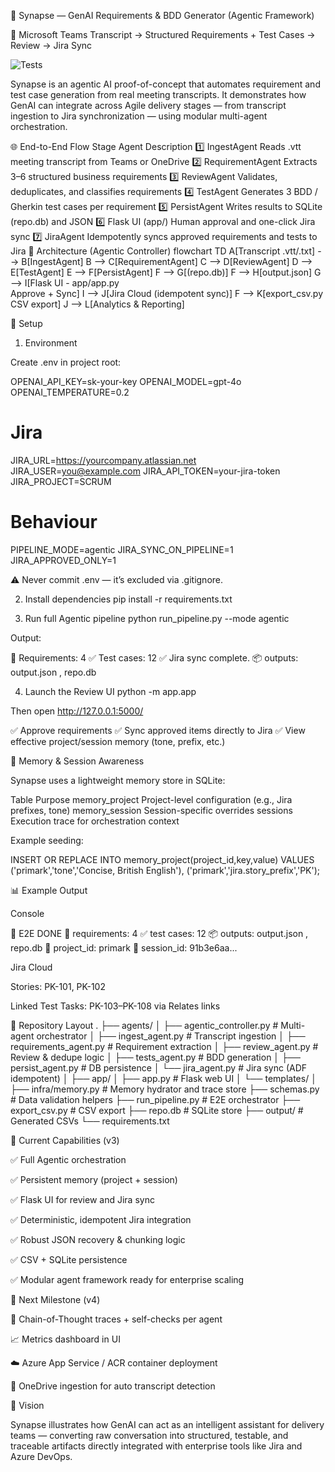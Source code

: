 🤖 Synapse — GenAI Requirements & BDD Generator (Agentic Framework)

🧠 Microsoft Teams Transcript → Structured Requirements + Test Cases → Review → Jira Sync

![Tests](https://github.com/lucianRME/genai-meetingtojira/actions/workflows/tests.yml/badge.svg)

Synapse is an agentic AI proof-of-concept that automates requirement and test case generation from real meeting transcripts.
It demonstrates how GenAI can integrate across Agile delivery stages — from transcript ingestion to Jira synchronization — using modular multi-agent orchestration.

🌐 End-to-End Flow
Stage	Agent	Description
1️⃣	IngestAgent	Reads .vtt meeting transcript from Teams or OneDrive
2️⃣	RequirementAgent	Extracts 3–6 structured business requirements
3️⃣	ReviewAgent	Validates, deduplicates, and classifies requirements
4️⃣	TestAgent	Generates 3 BDD / Gherkin test cases per requirement
5️⃣	PersistAgent	Writes results to SQLite (repo.db) and JSON
6️⃣	Flask UI (app/)	Human approval and one-click Jira sync
7️⃣	JiraAgent	Idempotently syncs approved requirements and tests to Jira
🧱 Architecture (Agentic Controller)
flowchart TD
    A[Transcript .vtt/.txt] --> B[IngestAgent]
    B --> C[RequirementAgent]
    C --> D[ReviewAgent]
    D --> E[TestAgent]
    E --> F[PersistAgent]
    F --> G[(repo.db)]
    F --> H[output.json]
    G --> I[Flask UI - app/app.py<br>Approve + Sync]
    I --> J[Jira Cloud (idempotent sync)]
    F --> K[export_csv.py<br>CSV export]
    J --> L[Analytics & Reporting]

🔧 Setup
1. Environment

Create .env in project root:

OPENAI_API_KEY=sk-your-key
OPENAI_MODEL=gpt-4o
OPENAI_TEMPERATURE=0.2

# Jira
JIRA_URL=https://yourcompany.atlassian.net
JIRA_USER=you@example.com
JIRA_API_TOKEN=your-jira-token
JIRA_PROJECT=SCRUM

# Behaviour
PIPELINE_MODE=agentic
JIRA_SYNC_ON_PIPELINE=1
JIRA_APPROVED_ONLY=1


⚠️ Never commit .env — it’s excluded via .gitignore.

2. Install dependencies
pip install -r requirements.txt

3. Run full Agentic pipeline
python run_pipeline.py --mode agentic


Output:

🧩 Requirements: 4
✅ Test cases: 12
✅ Jira sync complete.
📦 outputs: output.json , repo.db

4. Launch the Review UI
python -m app.app


Then open http://127.0.0.1:5000/

✅ Approve requirements
✅ Sync approved items directly to Jira
✅ View effective project/session memory (tone, prefix, etc.)

🧠 Memory & Session Awareness

Synapse uses a lightweight memory store in SQLite:

Table	Purpose
memory_project	Project-level configuration (e.g., Jira prefixes, tone)
memory_session	Session-specific overrides
sessions	Execution trace for orchestration context

Example seeding:

INSERT OR REPLACE INTO memory_project(project_id,key,value)
VALUES
 ('primark','tone','Concise, British English'),
 ('primark','jira.story_prefix','PK');

📊 Example Output

Console

🚀 E2E DONE
🧩 requirements: 4
✅ test cases:    12
📦 outputs:       output.json , repo.db
🧭 project_id:    primark
🧾 session_id:    91b3e6aa...


Jira Cloud

Stories: PK-101, PK-102

Linked Test Tasks: PK-103–PK-108 via Relates links

🧩 Repository Layout
.
├── agents/
│   ├── agentic_controller.py     # Multi-agent orchestrator
│   ├── ingest_agent.py           # Transcript ingestion
│   ├── requirements_agent.py     # Requirement extraction
│   ├── review_agent.py           # Review & dedupe logic
│   ├── tests_agent.py            # BDD generation
│   ├── persist_agent.py          # DB persistence
│   └── jira_agent.py             # Jira sync (ADF idempotent)
│
├── app/
│   ├── app.py                    # Flask web UI
│   └── templates/
│
├── infra/memory.py               # Memory hydrator and trace store
├── schemas.py                    # Data validation helpers
├── run_pipeline.py               # E2E orchestrator
├── export_csv.py                 # CSV export
├── repo.db                       # SQLite store
├── output/                       # Generated CSVs
└── requirements.txt

🚀 Current Capabilities (v3)

✅ Full Agentic orchestration

✅ Persistent memory (project + session)

✅ Flask UI for review and Jira sync

✅ Deterministic, idempotent Jira integration

✅ Robust JSON recovery & chunking logic

✅ CSV + SQLite persistence

✅ Modular agent framework ready for enterprise scaling

🔮 Next Milestone (v4)

🧠 Chain-of-Thought traces + self-checks per agent

📈 Metrics dashboard in UI

☁️ Azure App Service / ACR container deployment

📂 OneDrive ingestion for auto transcript detection

🧭 Vision

Synapse illustrates how GenAI can act as an intelligent assistant for delivery teams —
converting raw conversation into structured, testable, and traceable artifacts
directly integrated with enterprise tools like Jira and Azure DevOps.